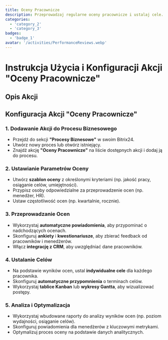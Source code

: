 ```yaml
---
title: Oceny Pracownicze
description: Przeprowadzaj regularne oceny pracownicze i ustalaj cele.
categories: 
  - 'category_2'
  - 'category_3'
badges: 
  - 'badge_1'
avatar: '/activities/PerformanceReviews.webp'
---
```


# Instrukcja Użycia i Konfiguracji Akcji "Oceny Pracownicze"

## Opis Akcji

## **Konfiguracja Akcji "Oceny Pracownicze"**

### 1. Dodawanie Akcji do Procesu Biznesowego
- Przejdź do sekcji **"Procesy Biznesowe"** w swoim Bitrix24.
- Utwórz nowy proces lub otwórz istniejący.
- Znajdź akcję **"Oceny Pracownicze"** na liście dostępnych akcji i dodaj ją do procesu.

### 2. Ustawianie Parametrów Oceny
- Utwórz **szablon oceny** z określonymi kryteriami (np. jakość pracy, osiąganie celów, umiejętności).
- Przypisz osoby odpowiedzialne za przeprowadzenie ocen (np. menedżer, HR).
- Ustaw częstotliwość ocen (np. kwartalnie, rocznie).

### 3. Przeprowadzanie Ocen
- Wykorzystaj **automatyczne powiadomienia**, aby przypominać o nadchodzących ocenach.
- Skonfiguruj **ankiety** i **kwestionariusze**, aby zbierać feedback od pracowników i menedżerów.
- Włącz **integrację z CRM**, aby uwzględniać dane pracowników.

### 4. Ustalanie Celów
- Na podstawie wyników ocen, ustal **indywidualne cele** dla każdego pracownika.
- Skonfiguruj **automatyczne przypomnienia** o terminach celów.
- Wykorzystaj **tablice Kanban** lub **wykresy Gantta**, aby wizualizować postępy.

### 5. Analiza i Optymalizacja
- Wykorzystaj wbudowane raporty do analizy wyników ocen (np. poziom wydajności, osiąganie celów).
- Skonfiguruj powiadomienia dla menedżerów z kluczowymi metrykami.
- Optymalizuj proces oceny na podstawie danych analitycznych.